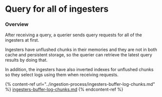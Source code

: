 # Query for all of ingesters

### Overview

After receiving a query, a querier sends query requests for all of the ingesters at first.

Ingesters have unflushed chunks in their memories and they are not in both cache and persistent storage, so the querier can retrieve the latest query results by doing that.

In addition, the ingesters have also inverted indexes for unflushed chunks so they select logs using them when receiving requests.

{% content-ref url="../ingestion-process/ingesters-buffer-log-chunks.md" %}
[ingesters-buffer-log-chunks.md](../ingestion-process/ingesters-buffer-log-chunks.md)
{% endcontent-ref %}
